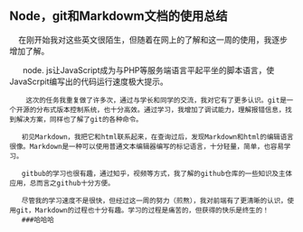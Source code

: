 ## Node，git和Markdowm文档的使用总结
         在刚开始我对这些英文很陌生，但随着在网上的了解和这一周的使用，我逐步增加了解。
   
         node. js让JavaScript成为与PHP等服务端语言平起平坐的脚本语言，使JavaScrpit编写出的代码运行速度极大提示。
        
        这次的任务我重复做了许多次，通过与学长和同学的交流，我对它有了更多认识。git是一个开源的分布式版本控制系统，也十分高效。通过学习，我增加了调试能力，理解报错信息，找到解决方案，同样也了解了git的各种命令。
        
       初见Markdown，我把它和html联系起来，在查询过后，发现Markdown和html的编辑语言很像。Markdown是一种可以使用普通文本编辑器编写的标记语言，十分轻量，简单，也容易学习。
       
       gitbub的学习也很有趣，通过知乎，视频等方式，我了解的github仓库的一些知识及主体应用，总而言之github十分方便。
       
       尽管我的学习速度不是很快，但经过这一周的努力（煎熬），我对前端有了更清晰的认识，使用git，Markdown的过程也十分有趣。学习的过程是痛苦的，但获得的快乐是终生的！ 
       ###哈哈哈



